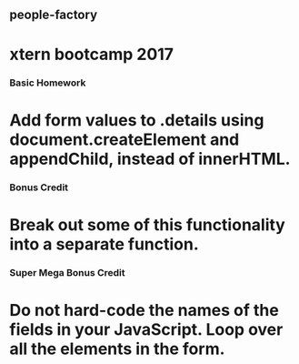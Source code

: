## people-factory
# xtern bootcamp 2017


### Basic Homework

# Add form values to .details using document.createElement and appendChild, instead of innerHTML.

### Bonus Credit

# Break out some of this functionality into a separate function.

### Super Mega Bonus Credit

# Do not hard-code the names of the fields in your JavaScript. Loop over all the elements in the form.
